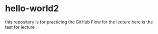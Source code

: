 # hello-world2
this repository is for practicing the GitHub Flow for the lecture
here is the test for lecture
